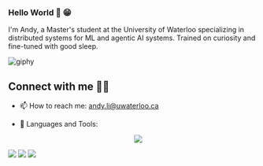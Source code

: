 ### Hello World 👋 😁

I'm Andy, a Master's student at the University of Waterloo specializing in distributed systems for ML and agentic AI systems. Trained on curiosity and fine-tuned with good sleep.

![giphy](https://user-images.githubusercontent.com/65037987/147858938-683dfa33-40f4-4d62-a73a-f176bc157265.gif)

## Connect with me 🙋‍♂️

- 📫 How to reach me: andy.li@uwaterloo.ca
- 🌱 Languages and Tools: 


    <p align="center">
      <a href="https://skillicons.dev">
        <img src="https://skillicons.dev/icons?i=py,cpp,cs,unity,react,git,linux,docker,jenkins,html,css,tailwind,js,ts,nodejs" />
      </a>
    </p>

<a href="https://www.linkedin.com/in/andyli11/"><img src="https://img.shields.io/badge/LinkedIn-0077B5?style=for-the-badge&logo=linkedin&logoColor=white"></a>
<a href="https://andyli.app/"><img src="https://img.shields.io/badge/website-000000?style=for-the-badge&logo=About.me&logoColor=white"></a>
<a href="mailto:andy.li@uwaterloo.ca"><img src="https://img.shields.io/badge/Microsoft_Outlook-0078D4?style=for-the-badge&logo=microsoft-outlook&logoColor=white"></a>


